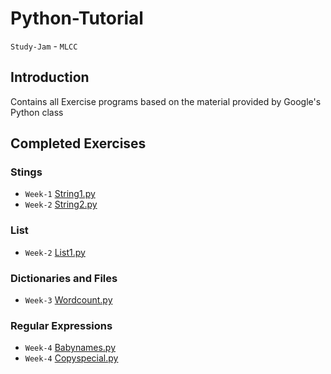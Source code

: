 # Python-Tutorial
`Study-Jam` - `MLCC` 
## Introduction
Contains all Exercise programs based on the material provided by Google's Python class
## Completed Exercises
### Stings
* `Week-1` [String1.py](https://github.com/KrishnaAlagiri/Python-Tutorial/blob/master/string1.py)
* `Week-2` [String2.py](https://github.com/KrishnaAlagiri/Python-Tutorial/blob/master/string2.py)
### List
* `Week-2` [List1.py](https://github.com/KrishnaAlagiri/Python-Tutorial/blob/master/list1.py)
### Dictionaries and Files
* `Week-3` [Wordcount.py](https://github.com/KrishnaAlagiri/Python-Tutorial/blob/master/wordcount.py)
### Regular Expressions
* `Week-4` [Babynames.py](https://github.com/KrishnaAlagiri/Python-Tutorial/blob/master/babynames.py)
* `Week-4` [Copyspecial.py](https://github.com/KrishnaAlagiri/Python-Tutorial/blob/master/copyspecial.py)
 
